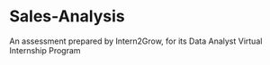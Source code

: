 # Sales-Analysis
An assessment prepared by Intern2Grow, for its Data Analyst Virtual Internship Program
